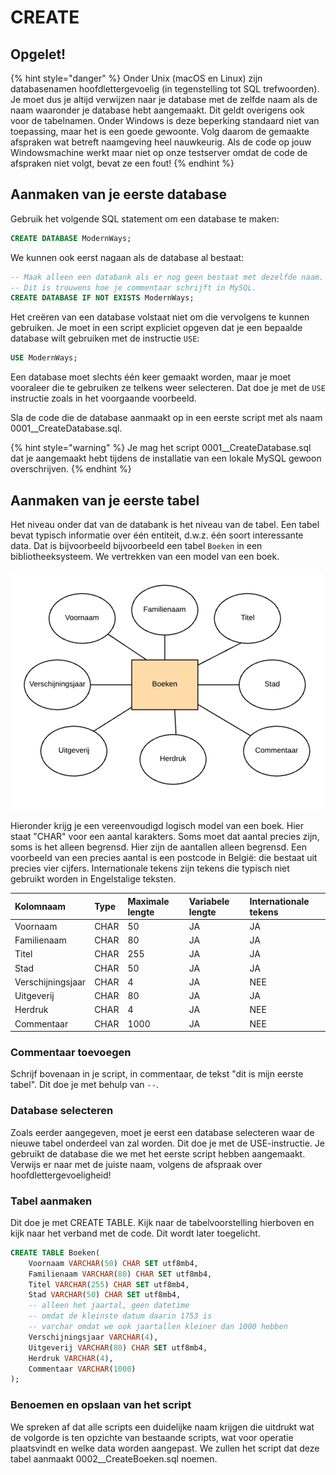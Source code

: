# CREATE

## Opgelet!

{% hint style="danger" %}
Onder Unix \(macOS en Linux\) zijn databasenamen hoofdlettergevoelig \(in tegenstelling tot SQL trefwoorden\). Je moet dus je altijd verwijzen naar je database met de zelfde naam als de naam waaronder je database hebt aangemaakt. Dit geldt overigens ook voor de tabelnamen. Onder Windows is deze beperking standaard niet van toepassing, maar het is een goede gewoonte. Volg daarom de gemaakte afspraken wat betreft naamgeving heel nauwkeurig. Als de code op jouw Windowsmachine werkt maar niet op onze testserver omdat de code de afspraken niet volgt, bevat ze een fout!
{% endhint %}

## Aanmaken van je eerste database

Gebruik het volgende SQL statement om een database te maken:

```sql
CREATE DATABASE ModernWays;
```

We kunnen ook eerst nagaan als de database al bestaat:

```sql
-- Maak alleen een databank als er nog geen bestaat met dezelfde naam.
-- Dit is trouwens hoe je commentaar schrijft in MySQL.
CREATE DATABASE IF NOT EXISTS ModernWays;
```

Het creëren van een database volstaat niet om die vervolgens te kunnen gebruiken. Je moet in een script expliciet opgeven dat je een bepaalde database wilt gebruiken met de instructie `USE`:

```sql
USE ModernWays;
```

Een database moet slechts één keer gemaakt worden, maar je moet vooraleer die te gebruiken ze telkens weer selecteren. Dat doe je met de `USE` instructie zoals in het voorgaande voorbeeld.

Sla de code die de database aanmaakt op in een eerste script met als naam 0001\_\_CreateDatabase.sql.

{% hint style="warning" %}
Je mag het script 0001\_\_CreateDatabase.sql dat je aangemaakt hebt tijdens de installatie van een lokale MySQL gewoon overschrijven.
{% endhint %}

## Aanmaken van je eerste tabel

Het niveau onder dat van de databank is het niveau van de tabel. Een tabel bevat typisch informatie over één entiteit, d.w.z. één soort interessante data. Dat is bijvoorbeeld bijvoorbeeld een tabel `Boeken` in een bibliotheeksysteem. We vertrekken van een model van een boek.

![Een boek, voorgesteld als entiteitstype.](../../../.gitbook/assets/erd-boeken.png)

Hieronder krijg je een vereenvoudigd logisch model van een boek. Hier staat "CHAR" voor een aantal karakters. Soms moet dat aantal precies zijn, soms is het alleen begrensd. Hier zijn de aantallen alleen begrensd. Een voorbeeld van een precies aantal is een postcode in België: die bestaat uit precies vier cijfers. Internationale tekens zijn tekens die typisch niet gebruikt worden in Engelstalige teksten.

| Kolomnaam | Type | Maximale lengte | Variabele lengte | Internationale tekens |
| :--- | :--- | :--- | :--- | :--- |
| Voornaam | CHAR | 50 | JA | JA |
| Familienaam | CHAR | 80 | JA | JA |
| Titel | CHAR | 255 | JA | JA |
| Stad | CHAR | 50 | JA | JA |
| Verschijningsjaar | CHAR | 4 | JA | NEE |
| Uitgeverij | CHAR | 80 | JA | JA |
| Herdruk | CHAR | 4 | JA | NEE |
| Commentaar | CHAR | 1000 | JA | NEE |

### Commentaar toevoegen

Schrijf bovenaan in je script, in commentaar, de tekst "dit is mijn eerste tabel". Dit doe je met behulp van `--`.

### Database selecteren

Zoals eerder aangegeven, moet je eerst een database selecteren waar de nieuwe tabel onderdeel van zal worden. Dit doe je met de USE-instructie. Je gebruikt de database die we met het eerste script hebben aangemaakt. Verwijs er naar met de juiste naam, volgens de afspraak over hoofdlettergevoeligheid!

### Tabel aanmaken

Dit doe je met CREATE TABLE. Kijk naar de tabelvoorstelling hierboven en kijk naar het verband met de code. Dit wordt later toegelicht.

```sql
CREATE TABLE Boeken(
    Voornaam VARCHAR(50) CHAR SET utf8mb4,
    Familienaam VARCHAR(80) CHAR SET utf8mb4,
    Titel VARCHAR(255) CHAR SET utf8mb4,
    Stad VARCHAR(50) CHAR SET utf8mb4,
    -- alleen het jaartal, geen datetime
    -- omdat de kleinste datum daarin 1753 is
    -- varchar omdat we ook jaartallen kleiner dan 1000 hebben
    Verschijningsjaar VARCHAR(4),
    Uitgeverij VARCHAR(80) CHAR SET utf8mb4,
    Herdruk VARCHAR(4),
    Commentaar VARCHAR(1000)
);
```

### Benoemen en opslaan van het script

We spreken af dat alle scripts een duidelijke naam krijgen die uitdrukt wat de volgorde is ten opzichte van bestaande scripts, wat voor operatie plaatsvindt en welke data worden aangepast. We zullen het script dat deze tabel aanmaakt 0002\_\_CreateBoeken.sql noemen.


